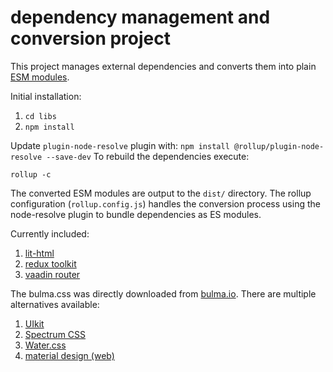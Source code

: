 # dependency management and conversion project

This project manages external dependencies and converts them into plain [ESM modules](https://developer.mozilla.org/en-US/docs/Web/JavaScript/Reference/Statements/import).

Initial installation:

1. `cd libs`
2. `npm install`

Update `plugin-node-resolve` plugin with: `npm install @rollup/plugin-node-resolve --save-dev`
To rebuild the dependencies execute:

`rollup -c`

The converted ESM modules are output to the `dist/` directory. The rollup configuration (`rollup.config.js`) handles the conversion process using the node-resolve plugin to bundle dependencies as ES modules.

Currently included:

1. [lit-html](https://lit-html.polymer-project.org)
2. [redux toolkit](https://redux-toolkit.js.org/tutorials/quick-start)
3. [vaadin router](https://vaadin.com/router)

The bulma.css was directly downloaded from [bulma.io](https://bulma.io). There are multiple alternatives available:

1. [UIkit](https://getuikit.com)
2. [Spectrum CSS](https://opensource.adobe.com/spectrum-css/get-started.html)
3. [Water.css](https://watercss.kognise.dev)
4. [material design (web)](https://material.io/develop/web)
